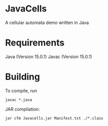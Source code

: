# JavaCells
A cellular automata demo written in Java
 
# Requirements
Java (Version 15.0.1)
Javac (Version 15.0.1)

# Building 
To compile, run 
````
javac *.java
````

JAR compliation:
````
jar cfm Javacells.jar Manifest.txt ./*.class 
````
